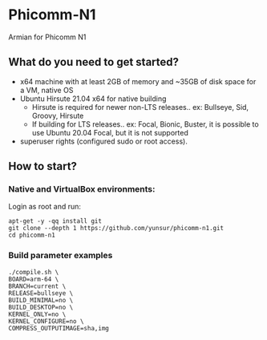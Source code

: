 # Phicomm-N1
Armian for Phicomm N1

## What do you need to get started?

- x64 machine with at least 2GB of memory and ~35GB of disk space for a VM, native OS
- Ubuntu Hirsute 21.04 x64 for native building
  - Hirsute is required for newer non-LTS releases.. ex: Bullseye, Sid, Groovy, Hirsute
  - If building for LTS releases.. ex: Focal, Bionic, Buster, it is possible to use Ubuntu 20.04 Focal, but it is not supported
- superuser rights (configured sudo or root access).

## How to start?
### Native and VirtualBox environments:
Login as root and run:
```text
apt-get -y -qq install git
git clone --depth 1 https://github.com/yunsur/phicomm-n1.git
cd phicomm-n1
```

### Build parameter examples

```text
./compile.sh \
BOARD=arm-64 \
BRANCH=current \
RELEASE=bullseye \
BUILD_MINIMAL=no \
BUILD_DESKTOP=no \
KERNEL_ONLY=no \
KERNEL_CONFIGURE=no \
COMPRESS_OUTPUTIMAGE=sha,img
```
